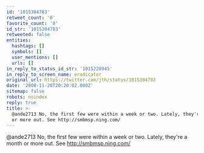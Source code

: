 ```yaml
---
id: '1015304783'
retweet_count: '0'
favorite_count: '0'
id_str: '1015304783'
retweeted: false
entities:
  hashtags: []
  symbols: []
  user_mentions: []
  urls: []
in_reply_to_status_id_str: '1015228945'
in_reply_to_screen_name: eradicator
original_url: https://twitter.com/jth/status/1015304783
date: '2008-11-20T20:20:02.000Z'
sitemap: false
robots: noindex
reply: true
title: >-
  @ande2713 No, the first few were within a week or two. Lately, they're a month
  or more out. See http://smbmsp.ning.com/
---
```


@ande2713 No, the first few were within a week or two. Lately, they're a month or more out. See http://smbmsp.ning.com/